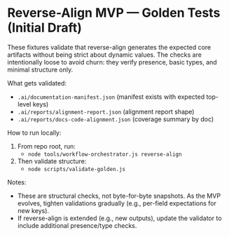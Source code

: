 # Reverse-Align MVP — Golden Tests (Initial Draft)

These fixtures validate that reverse-align generates the expected core artifacts
without being strict about dynamic values. The checks are intentionally loose to
avoid churn: they verify presence, basic types, and minimal structure only.

What gets validated:
- `.ai/documentation-manifest.json` (manifest exists with expected top-level keys)
- `.ai/reports/alignment-report.json` (alignment report shape)
- `.ai/reports/docs-code-alignment.json` (coverage summary by doc)

How to run locally:
1. From repo root, run:
   - `node tools/workflow-orchestrator.js reverse-align`
2. Then validate structure:
   - `node scripts/validate-golden.js`

Notes:
- These are structural checks, not byte-for-byte snapshots. As the MVP evolves,
  tighten validations gradually (e.g., per-field expectations for new keys).
- If reverse-align is extended (e.g., new outputs), update the validator to
  include additional presence/type checks.

